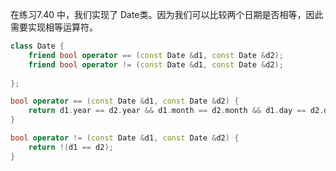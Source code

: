 在练习7.40 中，我们实现了 Date类。因为我们可以比较两个日期是否相等，因此需要实现相等运算符。

```c++
class Date {
    friend bool operator == (const Date &d1, const Date &d2);
    friend bool operator != (const Date &d1, const Date &d2);
    
};

bool operator == (const Date &d1, const Date &d2) {
    return d1.year == d2.year && d1.month == d2.month && d1.day == d2.day;
}

bool operator != (const Date &d1, const Date &d2) {
    return !(d1 == d2);
}
```

